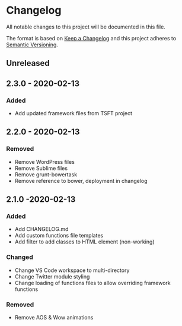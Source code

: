 # Changelog
All notable changes to this project will be documented in this file.

The format is based on [Keep a Changelog](http://keepachangelog.com/en/1.0.0/)
and this project adheres to [Semantic Versioning](http://semver.org/spec/v2.0.0.html).

## Unreleased

## 2.3.0 - 2020-02-13

### Added
- Add updated framework files from TSFT project

## 2.2.0 - 2020-02-13

### Removed
- Remove WordPress files
- Remove Sublime files
- Remove grunt-bowertask
- Remove reference to bower, deployment in changelog

## 2.1.0 -2020-02-13

### Added
- Add CHANGELOG.md
- Add custom functions file templates
- Add filter to add classes to HTML element (non-working)

### Changed
- Change VS Code workspace to multi-directory
- Change Twitter module styling
- Change loading of functions files to allow overriding framework functions

### Removed
- Remove AOS & Wow animations